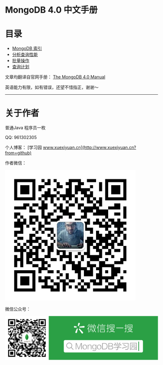 # MongoDB 4.0 中文手册

# 目录

- [MongoDB 索引](https://github.com/smqk/mongodb-manual/blob/master/MongoDB%E7%B4%A2%E5%BC%95.md)
- [分析查询性能](https://github.com/smqk/mongodb-manual/blob/master/%E5%88%86%E6%9E%90%E6%9F%A5%E8%AF%A2%E6%80%A7%E8%83%BD.md)
- [批量操作](https://github.com/smqk/mongodb-manual/blob/master/%E6%89%B9%E9%87%8F%E6%93%8D%E4%BD%9C%EF%BC%88bulkWrite%EF%BC%89.md)
- [查询计划](https://github.com/smqk/mongodb-manual/blob/master/%E6%9F%A5%E8%AF%A2%E8%AE%A1%E5%88%92%EF%BC%88Query%20Plans%EF%BC%89.md)





文章均翻译自官网手册： [The MongoDB 4.0 Manual](https://docs.mongodb.com/manual/)

英语能力有限，如有错误，还望不惜指正，谢谢～

------

# 关于作者

普通Java 程序员一枚

QQ: 961302305

个人博客： [学习园 www.xuexiyuan.cn](http://www.xuexiyuan.cn?from=github)

作者微信：

![作者微信](./images/wechat_contact_author.jpg)

微信公众号：

![MongoDB学习园](./images/wechat_mongodb_xuexiyuan.png)